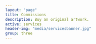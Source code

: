```yaml
---
layout: "page"
title: Commissions
description: Buy an original artwork.
active: services
header-img: "media/servicesbanner.jpg"
group: three
---
```

